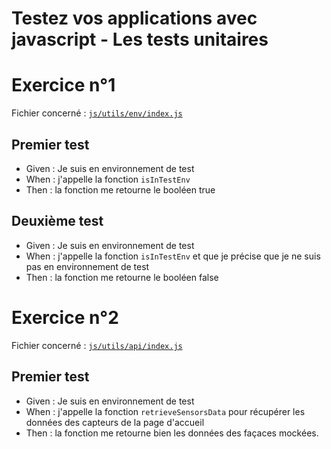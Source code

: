 # Testez vos applications avec javascript - Les tests unitaires

# Exercice n°1

Fichier concerné : [``js/utils/env/index.js``](https://github.com/CalcagnoLoic/unittest-learning/blob/unittest/js/utils/env/index.js)
## Premier test
- Given : Je suis en environnement de test
- When : j'appelle la fonction ``isInTestEnv``
- Then : la fonction me retourne le booléen true

## Deuxième test

- Given : Je suis en environnement de test
- When : j'appelle la fonction ``isInTestEnv`` et que je précise que je ne suis pas en environnement de test
- Then : la fonction me retourne le booléen false


# Exercice n°2

Fichier concerné : [``js/utils/api/index.js``](https://github.com/CalcagnoLoic/unittest-learning/blob/unittest/js/utils/api/sensorsApi/index.js)

## Premier test

- Given : Je suis en environnement de test
- When : j'appelle la fonction ``retrieveSensorsData`` pour récupérer les données des capteurs de la page d'accueil
- Then : la fonction me retourne bien les données des façaces mockées.
